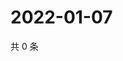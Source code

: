 # 2022-01-07

共 0 条

<!-- BEGIN WEIBO -->
<!-- 最后更新时间 Fri Jan 07 2022 14:14:57 GMT+0800 (China Standard Time) -->

<!-- END WEIBO -->
